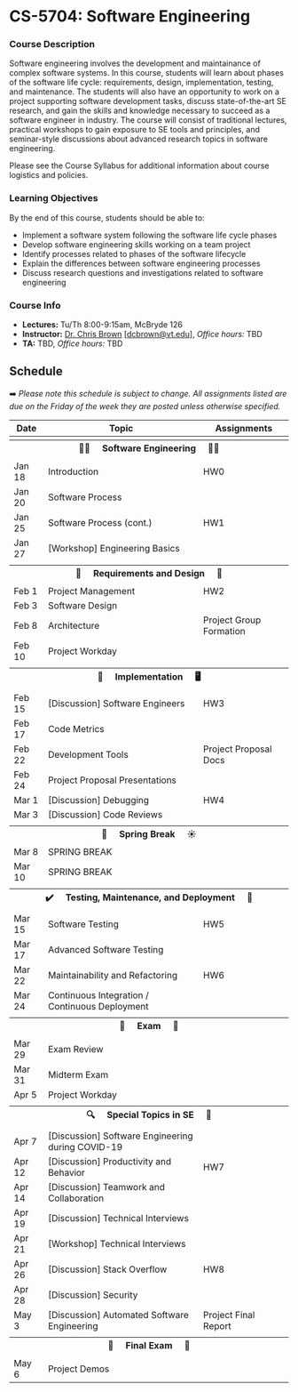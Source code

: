 # CS-5704: Software Engineering

### Course Description

Software engineering involves the development and maintainance of complex software systems. In this course, students will learn about phases of the software life cycle: requirements, design, implementation, testing, and maintenance. The students will also have an opportunity to work on a project supporting software development tasks, discuss state-of-the-art SE research, and gain the skills and knowledge necessary to succeed as a software engineer in industry. The course will consist of traditional lectures, practical workshops to gain exposure to SE tools and principles, and seminar-style discussions about advanced research topics in software engineering.

Please see the Course Syllabus for additional information about course logistics and policies.

### Learning Objectives

By the end of this course, students should be able to:

* Implement a software system following the software life cycle phases
* Develop software engineering skills working on a team project
* Identify processes related to phases of the software lifecycle
* Explain the differences between software engineering processes
* Discuss research questions and investigations related to software engineering

### Course Info

* **Lectures:** Tu/Th 8:00-9:15am, McBryde 126
* **Instructor:** [Dr. Chris Brown](https://chbrown13.github.io) [dcbrown@vt.edu], *Office hours:* TBD
* **TA:** TBD, *Office hours:* TBD

## Schedule

➡️ _Please note this schedule is subject to change. All assignments listed are due on the Friday of the week they are posted unless otherwise specified._

| Date     | Topic                            |  Assignments       |
|----------|----------------------------------|------------------  |
| <tr><th colspan=3> 👨‍💻 &nbsp;&nbsp;&nbsp; Software Engineering &nbsp;&nbsp;&nbsp; 👩‍💻 </th></tr> |
| Jan 18 | Introduction | HW0 |
| Jan 20 | Software Process | |
| Jan 25 | Software Process (cont.) | HW1 |
| Jan 27 | [Workshop] Engineering Basics | |
| <tr><th colspan=3> 📝 &nbsp;&nbsp;&nbsp; Requirements and Design &nbsp;&nbsp;&nbsp; 🎨 </th></tr> |
| Feb 1  | Project Management | HW2 |
| Feb 3  | Software Design | |
| Feb 8  | Architecture | Project Group Formation |
| Feb 10 | Project Workday | |
| <tr><th colspan=3> 🤖 &nbsp;&nbsp;&nbsp; Implementation &nbsp;&nbsp;&nbsp; 🖥️ </th></tr> |
| Feb 15 | [Discussion] Software Engineers | HW3 |
| Feb 17 | Code Metrics | |
| Feb 22 | Development Tools | Project Proposal Docs |
| Feb 24 | Project Proposal Presentations | |
| Mar 1  | [Discussion] Debugging | HW4 |
| Mar 3  | [Discussion] Code Reviews | |
| <tr><th colspan=3> 🌻 &nbsp;&nbsp;&nbsp; Spring Break &nbsp;&nbsp;&nbsp; ☀️ </th></tr> |
| Mar 8  | SPRING BREAK | |
| Mar 10 | SPRING BREAK | |
| <tr><th colspan=3> ✔️ &nbsp;&nbsp;&nbsp; Testing, Maintenance, and Deployment &nbsp;&nbsp;&nbsp; 🚀  </th></tr>    |
| Mar 15 | Software Testing | HW5 |
| Mar 17 | Advanced Software Testing | |
| Mar 22 | Maintainability and Refactoring | HW6 |
| Mar 24 | Continuous Integration / Continuous Deployment | |
| <tr><th colspan=3>💯 &nbsp;&nbsp;&nbsp; Exam &nbsp;&nbsp;&nbsp; 💯</th></tr>
| Mar 29 | Exam Review | |
| Mar 31 | Midterm Exam | |
| Apr 5  | Project Workday | |
| <tr><th colspan=4> 🔍 &nbsp;&nbsp;&nbsp; Special Topics in SE &nbsp;&nbsp;&nbsp; 👀 </th></tr>
| Apr 7  | [Discussion] Software Engineering during COVID-19 | |
| Apr 12 | [Discussion] Productivity and Behavior | HW7 |
| Apr 14 | [Discussion] Teamwork and Collaboration | |
| Apr 19 | [Discussion] Technical Interviews | |
| Apr 21 | [Workshop] Technical Interviews | |
| Apr 26 | [Discussion] Stack Overflow | HW8 |
| Apr 28 | [Discussion] Security | |
| May 3  | [Discussion] Automated Software Engineering | Project Final Report |
| <tr><th colspan=3> 🏁 &nbsp;&nbsp;&nbsp; Final Exam &nbsp;&nbsp;&nbsp; 🎥 </th></tr> |
| May 6 | Project Demos | |


